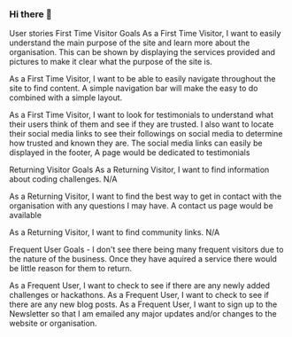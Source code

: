 ### Hi there 👋

<!--
**Danorak99/Danorak99** is a ✨ _special_ ✨ repository because its `README.md` (this file) appears on your GitHub profile.

Here are some ideas to get you started:

- 🔭 I’m currently working on ...
- 🌱 I’m currently learning ...
- 👯 I’m looking to collaborate on ...
- 🤔 I’m looking for help with ...
- 💬 Ask me about ...
- 📫 How to reach me: ...
- 😄 Pronouns: ...
- ⚡ Fun fact: ...
-->
User stories
First Time Visitor Goals
As a First Time Visitor, I want to easily understand the main purpose of the site and learn more about the organisation.
This can be shown by displaying the services provided and pictures to make it clear what the purpose of the site is.

As a First Time Visitor, I want to be able to easily navigate throughout the site to find content.
A simple navigation bar will make the easy to do combined with a simple layout.

As a First Time Visitor, I want to look for testimonials to understand what their users think of them and see if they are trusted. I also want to locate their social media links to see their followings on social media to determine how trusted and known they are.
The social media links can easily be displayed in the footer, A page would be dedicated to testimonials 

Returning Visitor Goals
As a Returning Visitor, I want to find information about coding challenges. N/A

As a Returning Visitor, I want to find the best way to get in contact with the organisation with any questions I may have.
A contact us page would be available 

As a Returning Visitor, I want to find community links. N/A

Frequent User Goals - I don't see there being many frequent visitors due to the nature of the business. Once they have aquired a service there would be little reason for them to return.

As a Frequent User, I want to check to see if there are any newly added challenges or hackathons.
As a Frequent User, I want to check to see if there are any new blog posts.
As a Frequent User, I want to sign up to the Newsletter so that I am emailed any major updates and/or changes to the website or organisation.
